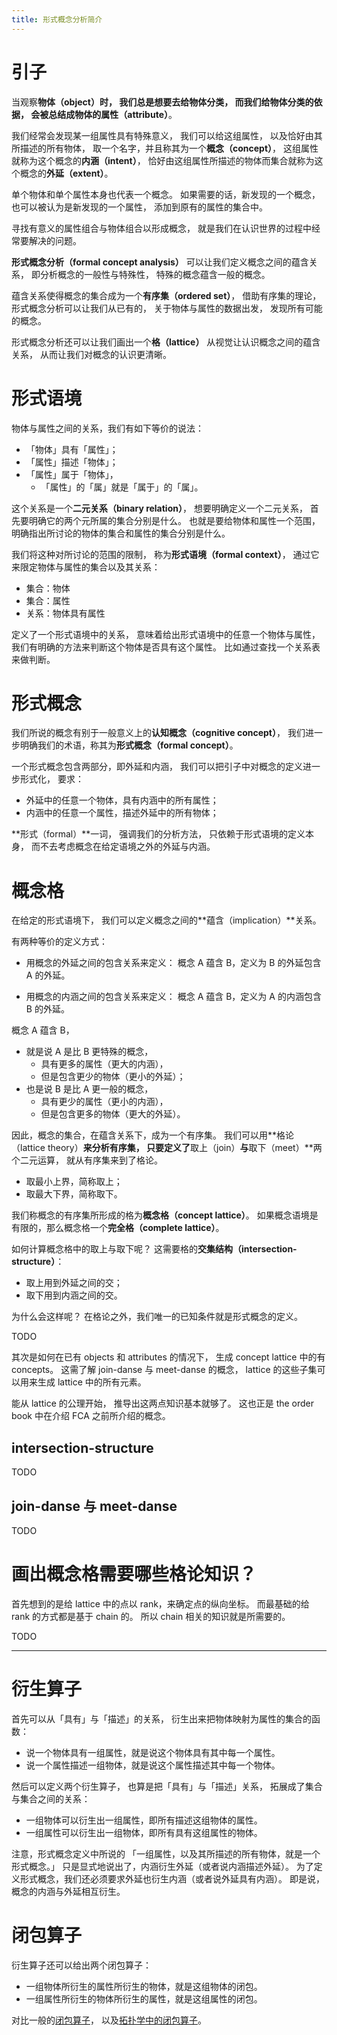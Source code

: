 ```yaml
---
title: 形式概念分析简介
---
```


# 引子

当观察**物体（object）**时，
我们总是想要去给物体分类，
而我们给物体分类的依据，
会被总结成物体的**属性（attribute）**。

我们经常会发现某一组属性具有特殊意义，
我们可以给这组属性，
以及恰好由其所描述的所有物体，
取一个名字，并且称其为一个**概念（concept）**，
这组属性就称为这个概念的**内涵（intent）**，
恰好由这组属性所描述的物体而集合就称为这个概念的**外延（extent）**。

单个物体和单个属性本身也代表一个概念。
如果需要的话，新发现的一个概念，
也可以被认为是新发现的一个属性，
添加到原有的属性的集合中。

寻找有意义的属性组合与物体组合以形成概念，
就是我们在认识世界的过程中经常要解决的问题。

**形式概念分析（formal concept analysis）**
可以让我们定义概念之间的蕴含关系，
即分析概念的一般性与特殊性，
特殊的概念蕴含一般的概念。

蕴含关系使得概念的集合成为一个**有序集（ordered set）**，
借助有序集的理论，
形式概念分析可以让我们从已有的，
关于物体与属性的数据出发，
发现所有可能的概念。

形式概念分析还可以让我们画出一个**格（lattice）**
从视觉让认识概念之间的蕴含关系，
从而让我们对概念的认识更清晰。

# 形式语境

物体与属性之间的关系，我们有如下等价的说法：

- 「物体」具有「属性」；
- 「属性」描述「物体」；
- 「属性」属于「物体」，
  - 「属性」的「属」就是「属于」的「属」。

这个关系是一个**二元关系（binary relation）**，
想要明确定义一个二元关系，
首先要明确它的两个元所属的集合分别是什么。
也就是要给物体和属性一个范围，
明确指出所讨论的物体的集合和属性的集合分别是什么。

我们将这种对所讨论的范围的限制，
称为**形式语境（formal context）**，
通过它来限定物体与属性的集合以及其关系：

- 集合：物体
- 集合：属性
- 关系：物体具有属性

定义了一个形式语境中的关系，
意味着给出形式语境中的任意一个物体与属性，
我们有明确的方法来判断这个物体是否具有这个属性。
比如通过查找一个关系表来做判断。

# 形式概念

我们所说的概念有别于一般意义上的**认知概念（cognitive concept）**，
我们进一步明确我们的术语，称其为**形式概念（formal concept）**。

一个形式概念包含两部分，即外延和内涵，
我们可以把引子中对概念的定义进一步形式化，
要求：

- 外延中的任意一个物体，具有内涵中的所有属性；
- 内涵中的任意一个属性，描述外延中的所有物体；

**形式（formal）**一词，
强调我们的分析方法，
只依赖于形式语境的定义本身，
而不去考虑概念在给定语境之外的外延与内涵。

# 概念格

在给定的形式语境下，
我们可以定义概念之间的**蕴含（implication）**关系。

有两种等价的定义方式：

- 用概念的外延之间的包含关系来定义：
  概念 A 蕴含 B，定义为 B 的外延包含 A 的外延。

- 用概念的内涵之间的包含关系来定义：
  概念 A 蕴含 B，定义为 A 的内涵包含 B 的外延。

概念 A 蕴含 B，
- 就是说 A 是比 B 更特殊的概念，
  - 具有更多的属性（更大的内涵），
  - 但是包含更少的物体（更小的外延）；
- 也是说 B 是比 A 更一般的概念，
  - 具有更少的属性（更小的内涵），
  - 但是包含更多的物体（更大的外延）。

因此，概念的集合，在蕴含关系下，成为一个有序集。
我们可以用**格论（lattice theory）**来分析有序集，
只要定义了**取上（join）**与**取下（meet）**两个二元运算，
就从有序集来到了格论。

- 取最小上界，简称取上；
- 取最大下界，简称取下。

我们称概念的有序集所形成的格为**概念格（concept lattice）**。
如果概念语境是有限的，那么概念格一个**完全格（complete lattice）**。

如何计算概念格中的取上与取下呢？
这需要格的**交集结构（intersection-structure）**：

- 取上用到外延之间的交；
- 取下用到内涵之间的交。

为什么会这样呢？
在格论之外，我们唯一的已知条件就是形式概念的定义。

TODO

其次是如何在已有 objects 和 attributes 的情况下，
生成 concept lattice 中的有 concepts。
这需了解 join-danse 与 meet-danse 的概念，
lattice 的这些子集可以用来生成 lattice 中的所有元素。

能从 lattice 的公理开始，
推导出这两点知识基本就够了。
这也正是 the order book 中在介绍 FCA 之前所介绍的概念。

## intersection-structure

TODO

## join-danse 与 meet-danse

TODO

# 画出概念格需要哪些格论知识？

首先想到的是给 lattice 中的点以 rank，来确定点的纵向坐标。
而最基础的给 rank 的方式都是基于 chain 的。
所以 chain 相关的知识就是所需要的。

TODO

------

# 衍生算子

首先可以从「具有」与「描述」的关系，
衍生出来把物体映射为属性的集合的函数：

- 说一个物体具有一组属性，就是说这个物体具有其中每一个属性。
- 说一个属性描述一组物体，就是说这个属性描述其中每一个物体。

然后可以定义两个衍生算子，
也算是把「具有」与「描述」关系，
拓展成了集合与集合之间的关系：

- 一组物体可以衍生出一组属性，即所有描述这组物体的属性。
- 一组属性可以衍生出一组物体，即所有具有这组属性的物体。

注意，形式概念定义中所说的
「一组属性，以及其所描述的所有物体，就是一个形式概念。」
只是显式地说出了，内涵衍生外延（或者说内涵描述外延）。
为了定义形式概念，我们还必须要求外延也衍生内涵（或者说外延具有内涵）。
即是说，概念的内涵与外延相互衍生。

# 闭包算子

衍生算子还可以给出两个闭包算子：

- 一组物体所衍生的属性所衍生的物体，就是这组物体的闭包。
- 一组属性所衍生的物体所衍生的属性，就是这组属性的闭包。

对比一般的[闭包算子](https://en.wikipedia.org/wiki/Closure_operator)，
以及[拓扑学中的闭包算子](https://en.wikipedia.org/wiki/Characterizations_of_the_category_of_topological_spaces)。
